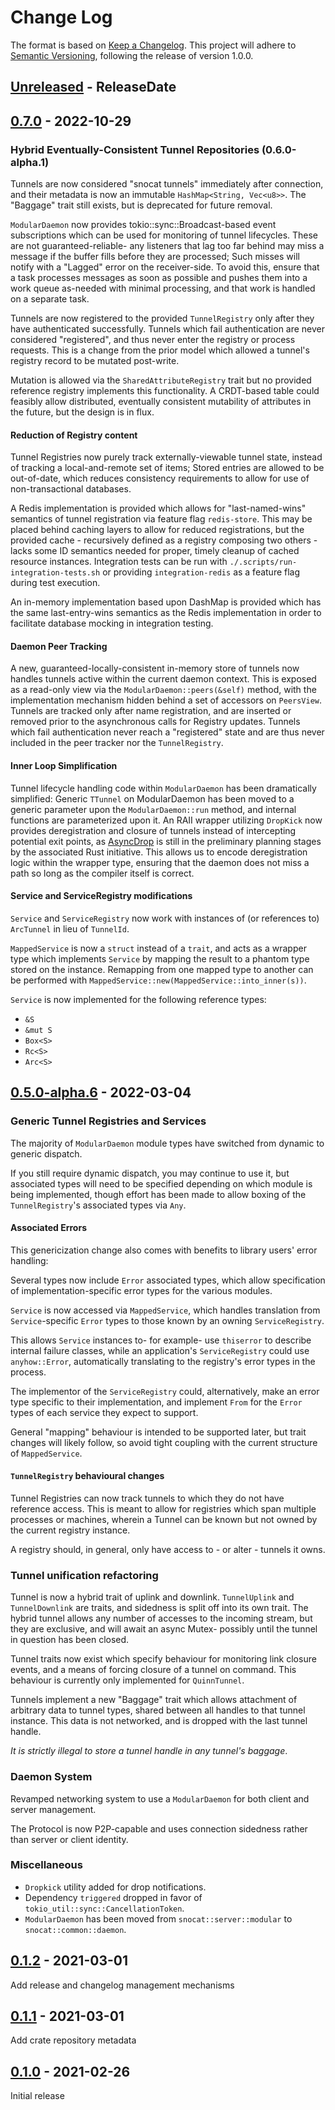 # Change Log
The format is based on [Keep a Changelog](http://keepachangelog.com/).
This project will adhere to [Semantic Versioning](http://semver.org/),
following the release of version 1.0.0.

<!-- next-header -->

## [Unreleased] - ReleaseDate

## [0.7.0] - 2022-10-29

### Hybrid Eventually-Consistent Tunnel Repositories (0.6.0-alpha.1)
Tunnels are now considered "snocat tunnels" immediately after connection,
and their metadata is now an immutable `HashMap<String, Vec<u8>>`.
The "Baggage" trait still exists, but is deprecated for future removal.

`ModularDaemon` now provides tokio::sync::Broadcast-based event subscriptions
which can be used for monitoring of tunnel lifecycles.
These are not guaranteed-reliable- any listeners that lag too far behind may
miss a message if the buffer fills before they are processed; Such misses will
notify with a "Lagged" error on the receiver-side. To avoid this, ensure that a
task processes messages as soon as possible and pushes them into a work queue
as-needed with minimal processing, and that work is handled on a separate task.

Tunnels are now registered to the provided `TunnelRegistry` only after they have
authenticated successfully.
Tunnels which fail authentication are never considered "registered", and thus
never enter the registry or process requests. This is a change from the prior
model which allowed a tunnel's registry record to be mutated post-write.

Mutation is allowed via the `SharedAttributeRegistry` trait but no provided
reference registry implements this functionality. A CRDT-based table could
feasibly allow distributed, eventually consistent mutability of attributes
in the future, but the design is in flux.

#### Reduction of Registry content
Tunnel Registries now purely track externally-viewable tunnel state, instead of
tracking a local-and-remote set of items; Stored entries are allowed to be out-of-date,
which reduces consistency requirements to allow for use of non-transactional databases.

A Redis implementation is provided which allows for "last-named-wins" semantics of tunnel
registration via feature flag `redis-store`.
This may be placed behind caching layers to allow for reduced registrations, but the
provided cache - recursively defined as a registry composing two others - lacks some
ID semantics needed for proper, timely cleanup of cached resource instances.
Integration tests can be run with `./.scripts/run-integration-tests.sh` or providing
`integration-redis` as a feature flag during test execution.

An in-memory implementation based upon DashMap is provided which has the same
last-entry-wins semantics as the Redis implementation in order to facilitate
database mocking in integration testing.

#### Daemon Peer Tracking
A new, guaranteed-locally-consistent in-memory store of tunnels now handles
tunnels active within the current daemon context.
This is exposed as a read-only view via the `ModularDaemon::peers(&self)` method,
with the implementation mechanism hidden behind a set of accessors on `PeersView`.
Tunnels are tracked only after name registration, and are inserted or removed
prior to the asynchronous calls for Registry updates.
Tunnels which fail authentication never reach a "registered" state and are
thus never included in the peer tracker nor the `TunnelRegistry`.


#### Inner Loop Simplification
Tunnel lifecycle handling code within `ModularDaemon` has been dramatically simplified:
Generic `TTunnel` on ModularDaemon has been moved to a generic parameter upon the
`ModularDaemon::run` method, and internal functions are parameterized upon it.
An RAII wrapper utilizing `DropKick` now provides deregistration and closure of tunnels
instead of intercepting potential exit points, as
[AsyncDrop](https://rust-lang.github.io/async-fundamentals-initiative/roadmap/async_drop.html)
is still in the preliminary planning stages by the associated Rust initiative.
This allows us to encode deregistration logic within the wrapper type, ensuring
that the daemon does not miss a path so long as the compiler itself is correct.

#### Service and ServiceRegistry modifications

`Service` and `ServiceRegistry` now work with instances of (or references to) `ArcTunnel` in lieu of `TunnelId`.

`MappedService` is now a `struct` instead of a `trait`, and acts as a wrapper type which implements
`Service` by mapping the result to a phantom type stored on the instance. Remapping from one mapped
type to another can be performed with `MappedService::new(MappedService::into_inner(s))`.

`Service` is now implemented for the following reference types:
- `&S`
- `&mut S`
- `Box<S>`
- `Rc<S>`
- `Arc<S>`

## [0.5.0-alpha.6] - 2022-03-04

### Generic Tunnel Registries and Services
The majority of `ModularDaemon` module types have switched from dynamic to generic dispatch.

If you still require dynamic dispatch, you may continue to use it, but associated types
will need to be specified depending on which module is being implemented, though effort
has been made to allow boxing of the `TunnelRegistry`'s associated types via `Any`.

#### Associated Errors

This genericization change also comes with benefits to library users' error handling:

Several types now include `Error` associated types, which allow specification of
implementation-specific error types for the various modules.

`Service` is now accessed via `MappedService`, which handles translation from
`Service`-specific `Error` types to those known by an owning `ServiceRegistry`.

This allows `Service` instances to- for example- use `thiserror` to describe internal
failure classes, while an application's `ServiceRegistry` could use `anyhow::Error`,
automatically translating to the registry's error types in the process.

The implementor of the `ServiceRegistry` could, alternatively, make an error type
specific to their implementation, and implement `From` for the `Error` types of
each service they expect to support.

General "mapping" behaviour is intended to be supported later, but trait changes will
likely follow, so avoid tight coupling with the current structure of `MappedService`.

#### `TunnelRegistry` behavioural changes

Tunnel Registries can now track tunnels to which they do not have reference access.
This is meant to allow for registries which span multiple processes or machines,
wherein a Tunnel can be known but not owned by the current registry instance.

A registry should, in general, only have access to - or alter - tunnels it owns.

### Tunnel unification refactoring
Tunnel is now a hybrid trait of uplink and downlink.
`TunnelUplink` and `TunnelDownlink` are traits, and sidedness is split
off into its own trait. The hybrid tunnel allows any number of accesses
to the incoming stream, but they are exclusive, and will await an async
Mutex- possibly until the tunnel in question has been closed.

Tunnel traits now exist which specify behaviour for monitoring link
closure events, and a means of forcing closure of a tunnel on command.
This behaviour is currently only implemented for `QuinnTunnel`.

Tunnels implement a new "Baggage" trait which allows attachment of arbitrary
data to tunnel types, shared between all handles to that tunnel instance.
This data is not networked, and is dropped with the last tunnel handle.

_It is strictly illegal to store a tunnel handle in any tunnel's baggage_.

### Daemon System
Revamped networking system to use a `ModularDaemon` for both client and server management.

The Protocol is now P2P-capable and uses connection sidedness rather than server or client identity.

### Miscellaneous

- `Dropkick` utility added for drop notifications.
- Dependency `triggered` dropped in favor of `tokio_util::sync::CancellationToken`.
- `ModularDaemon` has been moved from `snocat::server::modular` to `snocat::common::daemon`.


## [0.1.2] - 2021-03-01
Add release and changelog management mechanisms

## [0.1.1] - 2021-03-01
Add crate repository metadata

## [0.1.0] - 2021-02-26
Initial release

<!-- next-url -->
[Unreleased]: https://github.com/Microsoft/snocat/compare/snocat-v0.7.0...HEAD
[0.7.0]: https://github.com/Microsoft/snocat/compare/snocat-v0.5.0-alpha.6...snocat-v0.7.0
[0.5.0-alpha.6]: https://github.com/Microsoft/snocat/compare/snocat-v0.1.2...snocat-v0.5.0-alpha.6
[0.1.2]: https://github.com/Microsoft/snocat/compare/v0.1.1...snocat-v0.1.2
[0.1.1]: https://github.com/microsoft/snocat/compare/855fc4beacf4f568a08e848193fba65e6e840fd1...v0.1.1
[0.1.0]: https://github.com/microsoft/snocat/compare/b8d28e83c0bf7010d86eaddcdd212fe72848f6bb...855fc4beacf4f568a08e848193fba65e6e840fd1

